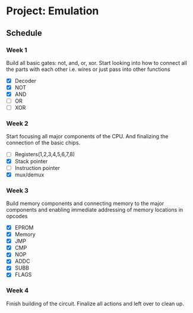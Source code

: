 # Project: Emulation #

## Schedule ##

### Week 1 ###

  Build all basic gates: not, and, or, xor. Start looking into how to connect
  all the parts with each other i.e. wires or just pass into other functions

  - [x] Decoder
  - [x] NOT
  - [x] AND
  - [ ] OR
  - [ ] XOR

### Week 2 ###

  Start focusing all major components of the CPU. And finalizing the connection
  of the basic chips.

  - [ ] Registers(1,2,3,4,5,6,7,8)
  - [x] Stack pointer
  - [ ] Instruction pointer
  - [x] mux/demux

### Week 3 ###

  Build memory components and connecting memory to the major components and
  enabling immediate addressing of memory locations in opcodes

  - [x] EPROM
  - [x] Memory
  - [x] JMP
  - [x] CMP
  - [x] NOP
  - [x] ADDC
  - [x] SUBB
  - [x] FLAGS

### Week 4 ###

  Finish building of the circuit. Finalize all actions and left over to clean
  up.
